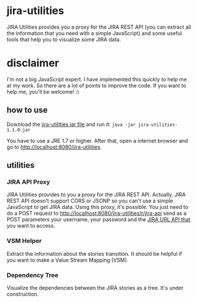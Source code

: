 # jira-utilities
JIRA Utilities provides you a proxy for the JIRA REST API (you can extract all the information that you need with a simple JavaScript) and some useful tools that help you to visualize some JIRA data.

# disclaimer
I'm not a big JavaScript expert. I have implemented this quickly to help me at my work. So there are a lot of points to improve the code. If you want to help me, you'll be welcome! :)

## how to use
Download the [jira-utilities jar file](https://github.com/leguimas/jira-utilities/tree/master/dist) and run it:
`java -jar jira-utilities-1.1.0.jar`

You have to use a JRE 1.7 or higher. After that, open a internet browser and go to [http://localhost:8080/jira-utilities](http://localhost:8080/jira-utilities).

## utilities

### JIRA API Proxy
JIRA Utilities provides to you a proxy for the JIRA REST API. Actually, JIRA REST API doesn't support CORS or JSONP so you can't use a simple JavaScript to get JIRA data. Using this proxy, it's possible. You just need to do a POST request to [http://localhost:8080/jira-utilities/r/jira-api](http://localhost:8080/jira-utilities/r/jira-api) send as a POST parameters your username, your password and the [JIRA URL API that](https://docs.atlassian.com/jira/REST/latest/) you want to access.

### VSM Helper
Extract the information about the stories transition. It should be helpful if you want to make a Value Stream Mapping (VSM).

### Dependency Tree
Visualize the dependencies between the JIRA stories as a tree. It's under construction.
